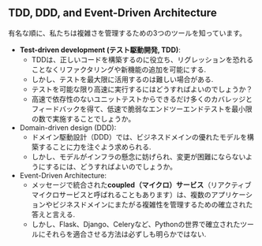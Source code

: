 ## TDD, DDD, and Event-Driven Architecture

有名な順に、私たちは複雑さを管理するための3つのツールを知っています。

- **Test-driven development (テスト駆動開発, TDD)**:
  - TDDは、正しいコードを構築するのに役立ち、リグレッションを恐れることなくリファクタリングや新機能の追加を可能にする.
  - しかし、テストを最大限に活用するのは難しい場合がある.
  - テストを可能な限り高速に実行するにはどうすればよいのでしょうか？
  - 高速で依存性のないユニットテストからできるだけ多くのカバレッジとフィードバックを得て、低速で脆弱なエンドツーエンドテストを最小限の数で実施することでしょうか。
- Domain-driven design (DDD): 
  - ドメイン駆動設計（DDD）では、ビジネスドメインの優れたモデルを構築することに力を注ぐよう求められる.
  - しかし、モデルがインフラの懸念に妨げられ、変更が困難にならないようにするには、どうすればよいのでしょうか。
- Event-Driven Architecture:
  - メッセージで統合された**coupled（マイクロ）サービス**（リアクティブマイクロサービスと呼ばれることもあります）は、複数のアプリケーションやビジネスドメインにまたがる複雑性を管理するための確立された答えと言える.
  - しかし、Flask、Django、Celeryなど、Pythonの世界で確立されたツールにそれらを適合させる方法は必ずしも明らかではない.
